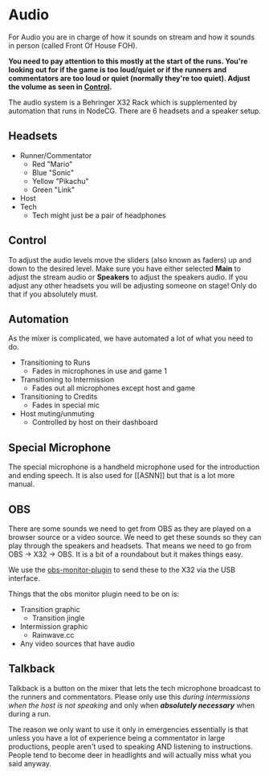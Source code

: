 # Audio

For Audio you are in charge of how it sounds on stream and how it sounds in person (called Front Of House FOH).

**You need to pay attention to this mostly at the start of the runs. You're looking out for if the game is too loud/quiet or if the runners and commentators are too loud or quiet (normally they're too quiet). Adjust the volume as seen in [Control](Audio%20setup.md#Control).**

The audio system is a Behringer X32 Rack which is supplemented by automation that runs in NodeCG. There are 6 headsets and a speaker setup.

## Headsets

- Runner/Commentator
  - Red "Mario"
  - Blue "Sonic"
  - Yellow "Pikachu"
  - Green "Link"
- Host
- Tech
  - Tech might just be a pair of headphones

## Control

To adjust the audio levels move the sliders (also known as faders) up and down to the desired level. Make sure you have either selected **Main** to adjust the stream audio or **Speakers** to adjust the speakers audio. If you adjust any other headsets you will be adjusting someone on stage! Only do that if you absolutely must.

## Automation

As the mixer is complicated, we have automated a lot of what you need to do.

- Transitioning to Runs
  - Fades in microphones in use and game 1
- Transitioning to Intermission
  - Fades out all microphones except host and game
- Transitioning to Credits
  - Fades in special mic
- Host muting/unmuting
  - Controlled by host on their dashboard

## Special Microphone

The special microphone is a handheld microphone used for the introduction and ending speech. It is also used for [[ASNN]] but that is a lot more manual.

## OBS

There are some sounds we need to get from OBS as they are played on a browser source or a video source. We need to get these sounds so they can play through the speakers and headsets. That means we need to go from OBS -> X32 -> OBS. It is a bit of a roundabout but it makes things easy.

We use the [obs-monitor-plugin](https://github.com/exeldro/obs-audio-monitor) to send these to the X32 via the USB interface.

Things that the obs monitor plugin need to be on is:

- Transition graphic
  - Transition jingle
- Intermission graphic
  - Rainwave.cc
- Any video sources that have audio

## Talkback

Talkback is a button on the mixer that lets the tech microphone broadcast to the runners and commentators. Please only use this *during intermissions when the host is not speaking* and only when ***absolutely necessary*** when during a run.

The reason we only want to use it only in emergencies essentially is that unless you have a lot of experience being a commentator in large productions, people aren't used to speaking AND listening to instructions. People tend to become deer in headlights and will actually miss what you said anyway.
